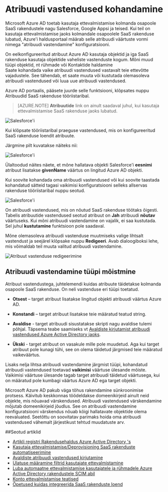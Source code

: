 <properties
    pageTitle="Atribuudi vastendused kohandamise | Microsoft Azure'i"
    description="Siit saate teada, milliseid atribuudi vastendused SaaS rakenduste Azure Active Directory on, kuidas saab muuta neid teie ettevõtte vajadustele."
    services="active-directory"
    documentationCenter=""
    authors="markusvi"
    manager="femila"
    editor=""/>

<tags
    ms.service="active-directory"
    ms.workload="identity"
    ms.tgt_pltfrm="na"
    ms.devlang="na"
    ms.topic="article"
    ms.date="10/10/2016"
    ms.author="markusvi"/>


# <a name="customizing-attribute-mappings"></a>Atribuudi vastendused kohandamine


Microsoft Azure AD toetab kasutaja ettevalmistamise kolmanda osapoole SaaS rakendustele nagu Salesforce, Google Appsi ja teised. Kui teil on kasutaja ettevalmistamise jaoks kolmandale osapoolele SaaS rakenduse lubatud, Azure'i haldusportaal määrab selle atribuudi väärtuste vormi nimega "atribuudi vastendamine" konfiguratsiooni.

On eelkonfigureeritud atribuut Azure AD kasutaja objektid ja iga SaaS rakenduse kasutaja objektide vaheliste vastenduste kogum. Mõni muud tüüpi objektid, nt rühmade või Kontaktide haldamine <br> 
Saate kohandada vaike atribuudi vastendused vastavalt teie ettevõtte vajadustele. See tähendab, et saate muuta või kustutada olemasoleva atribuudi vastendused või luua uue atribuudi vastendused.

Azure AD portaalis, pääsete juurde selle funktsiooni, klõpsates nuppu Atribuudid SaaS rakenduse tööriistaribal.

> [AZURE.NOTE] **Atribuutide** link on ainult saadaval juhul, kui kasutaja ettevalmistamise SaaS rakenduse jaoks lubatud. 


![Salesforce'i][1] 


Kui klõpsate tööriistaribal praeguse vastendused, mis on konfigureeritud SaaS rakenduse loendit atribuute.

Järgmine pilt kuvatakse näiteks nii:



![Salesforce'i][2]  


Ülaltoodud näites näete, et mõne hallatava objekti Salesforce'i **eesnimi** atribuut lisatakse **givenName** väärtus on lingitud Azure AD objekti.

Kui soovite kohandada oma atribuudi vastendused või kui soovite taastada kohandatud sätteid tagasi vaikimisi konfiguratsiooni selleks allservas rakenduse tööriistaribal nuppu seotud.


![Salesforce'i][3]  


On atribuudi vastendused, mis on nõutud SaaS rakenduse töötaks õigesti. Tabelis atribuutide vastendused seotud atribuut on **Jah** atribuudi **nõutav** väärtuseks. Kui mõni atribuudi vastendamine on vajalik, ei saa kustutada. Sel juhul **kustutamine** funktsioon pole saadaval.

Mõne olemasoleva atribuudi vastenduse muutmiseks valige lihtsalt vastendust ja seejärel klõpsake nuppu **Redigeeri**. Avab dialoogiboksi lehe, mis võimaldab teil muuta valitud atribuudi vastendamine.


![Atribuut vastenduse redigeerimine][4]  



## <a name="understanding-attribute-mapping-types"></a>Atribuudi vastendamine tüüpi mõistmine


Atribuut vastendustega, juhtelemendi kuidas atribuute täidetakse kolmanda osapoole SaaS rakenduse. On neli vastenduse eri tüüpi toetatud.

- **Otsest** – target atribuut lisatakse lingitud objekti atribuudi väärtus Azure AD.


- **Konstandi** – target atribuut lisatakse teie määratud teatud string.


- **Avaldise** - target atribuudi sisustatakse skripti nagu avaldise tulemi põhjal. Täpsema teabe saamiseks vt [Avaldiste kirjutamist atribuudi vastendused Azure Active Directory jaoks](active-directory-saas-writing-expressions-for-attribute-mappings.md).


- **Ükski** - target atribuut on vasakule mille pole muudetud. Aga kui target atribuut pole kunagi tühi, see on olema täidetud järgmised teie määratud vaikeväärtus.



Lisaks nelja lihtsa atribuudi vastendamine järgmist tüüpi, kohandatud atribuudi vastendused toetavad **vaikimisi** väärtuse ülesande mõiste. Vaikimisi väärtuse ülesande tagab target atribuudi täidetud väärtusega, kui on määratud pole kumbagi väärtus Azure AD ega target objekti.

Microsoft Azure AD pakub väga tõhus rakendamine sünkroonimise protsess. Käivitub keskkonnas töödeldakse domeenikirjeid ainult neid objekte, mis nõuavad värskendused. Atribuudi vastendused värskendamine mõjutab domeenikirjeid jõudlus. See on atribuudi vastendamine konfiguratsiooni värskendus nõuab kõigi hallatavate objektide olema reevaluated. Seetõttu on soovitatav parimaks hoida oma atribuudi vastendused vähemalt järjestikust tehtud muudatuste arv.


##<a name="related-articles"></a>Seotud artiklid

- [Artikli registri Rakendusehaldus Azure Active Directory 's](active-directory-apps-index.md)
- [Kasutaja ettevalmistamise/Deprovisioning SaaS rakenduste automatiseerimine](active-directory-saas-app-provisioning.md)
- [Avaldiste atribuudi vastendused kirjutamine](active-directory-saas-writing-expressions-for-attribute-mappings.md)
- [Ulatuse määramine filtrid kasutajate ettevalmistamine](active-directory-saas-scoping-filters.md)
- [Luba automaatne ettevalmistamise kasutajatele ja rühmadele Azure Active Directory rakendustele SCIM abil](active-directory-scim-provisioning.md)
- [Konto ettevalmistamise teatised](active-directory-saas-account-provisioning-notifications.md)
- [Õpetused kuidas integreerida SaaS rakenduste loend](active-directory-saas-tutorial-list.md)


<!--Image references-->
[1]: ./media/active-directory-saas-customizing-attribute-mappings/ic765497.png
[2]: ./media/active-directory-saas-customizing-attribute-mappings/ic775419.png
[3]: ./media/active-directory-saas-customizing-attribute-mappings/ic775420.png
[4]: ./media/active-directory-saas-customizing-attribute-mappings/ic775421.png

